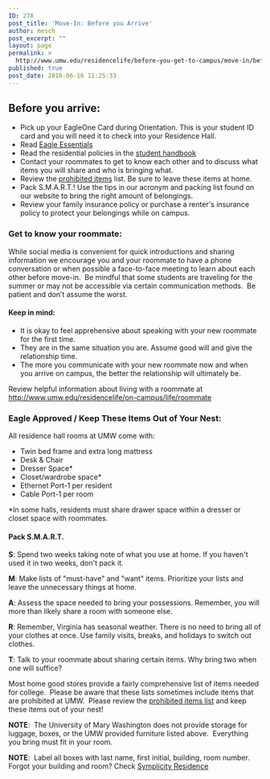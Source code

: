 ```yaml
---
ID: 278
post_title: 'Move-In: Before you Arrive'
author: mesch
post_excerpt: ""
layout: page
permalink: >
  http://www.umw.edu/residencelife/before-you-get-to-campus/move-in/before-you-arrive/
published: true
post_date: 2016-06-16 11:25:33
---
```

<h2><strong>Before you arrive:</strong></h2>
<ul>
 	<li>Pick up your EagleOne Card during Orientation. This is your student ID card and you will need it to check into your Residence Hall.</li>
 	<li>Read <a href="http://publications.umw.edu/eagleessentials/">Eagle Essentials</a></li>
 	<li>Read the residential policies in the <a href="http://publications.umw.edu/student-handbook/">student handbook</a></li>
 	<li>Contact your roommates to get to know each other and to discuss what items you will share and who is bringing what.</li>
 	<li>Review the <a href="http://www.umw.edu/residencelife/before-you-get-to-campus/move-in/prohibited-in-residence-halls/">prohibited items</a> list. Be sure to leave these items at home.</li>
 	<li>Pack S.M.A.R.T.! Use the tips in our acronym and packing list found on our website to bring the right amount of belongings.</li>
 	<li>Review your family insurance policy or purchase a renter's insurance policy to protect your belongings while on campus.</li>
</ul>
<h3>Get to know your roommate:</h3>
While social media is convenient for quick introductions and sharing information we encourage you and your roommate to have a phone conversation or when possible a face-to-face meeting to learn about each other before move-in.  Be mindful that some students are traveling for the summer or may not be accessible via certain communication methods.  Be patient and don’t assume the worst.
<h4>Keep in mind:</h4>
<ul>
 	<li>It is okay to feel apprehensive about speaking with your new roommate for the first time.</li>
 	<li>They are in the same situation you are. Assume good will and give the relationship time.</li>
 	<li>The more you communicate with your new roommate now and when you arrive on campus, the better the relationship will ultimately be.</li>
</ul>
Review helpful information about living with a roommate at <a href="http://www.umw.edu/residencelife/on-campus/life/roommate/">http://www.umw.edu/residencelife/on-campus/life/roommate</a>
<h3>Eagle Approved / Keep These Items Out of Your Nest:</h3>
All residence hall rooms at UMW come with:
<ul>
 	<li>Twin bed frame and extra long mattress</li>
 	<li>Desk &amp; Chair</li>
 	<li>Dresser Space*</li>
 	<li>Closet/wardrobe space*</li>
 	<li>Ethernet Port-1 per resident</li>
 	<li>Cable Port-1 per room</li>
</ul>
*In some halls, residents must share drawer space within a dresser or closet space with roommates.
<h4>Pack S.M.A.R.T.</h4>
<strong>S</strong>: Spend two weeks taking note of what you use at home. If you haven't used it in two weeks, don't pack it.

<strong>M</strong>: Make lists of "must-have" and "want" items. Prioritize your lists and leave the unnecessary things at home.

<strong>A</strong>: Assess the space needed to bring your possessions. Remember, you will more than likely share a room with someone else.

<strong>R</strong>: Remember, Virginia has seasonal weather. There is no need to bring all of your clothes at once. Use family visits, breaks, and holidays to switch out clothes.

<strong>T</strong>: Talk to your roommate about sharing certain items. Why bring two when one will suffice?

Most home good stores provide a fairly comprehensive list of items needed for college.  Please be aware that these lists sometimes include items that are prohibited at UMW.  Please review the <a href="http://www.umw.edu/residencelife/before-you-get-to-campus/move-in/prohibited-in-residence-halls/">prohibited items list</a> and keep these items out of your nest!

<strong>NOTE</strong>:  The University of Mary Washington does not provide storage for luggage, boxes, or the UMW provided furniture listed above.  Everything you bring must fit in your room.

<strong>NOTE</strong>:  Label all boxes with last name, first initial, building, room number.  Forgot your building and room? Check <a href="https://umw-residence.symplicity.com/index.php/pid789120?">Symplicity Residence</a>